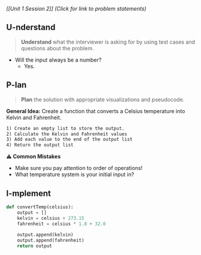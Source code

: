 *[[Unit 1 Session 2]] (Click for link to problem statements)*

## U-nderstand
 
> **Understand** what the interviewer is asking for by using test cases and questions about the problem.

- Will the input always be a number?
  - Yes.

## P-lan

> **Plan** the solution with appropriate visualizations and pseudocode.

**General Idea:** Create a function that converts a Celsius temperature into Kelvin and Fahrenheit.

```markdown
1) Create an empty list to store the output.
2) Calculate the Kelvin and Fahrenheit values
3) Add each value to the end of the output list 
4) Return the output list
```

**⚠️ Common Mistakes**

- Make sure you pay attention to order of operations!
- What temperature system is your initial input in?  

## I-mplement

```python
def convertTemp(celsius):
	output = []
	kelvin = celsius + 273.15
	fahrenheit = celsius * 1.8 + 32.0
	
	output.append(kelvin)
	output.append(fahrenheit)
	return output
```